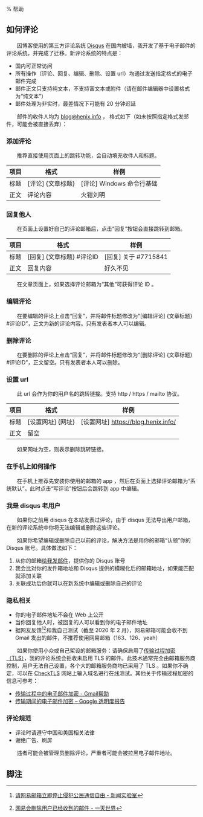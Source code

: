 % 帮助

## 如何评论

　　因博客使用的第三方评论系统 [Disqus](https://disqus.com/) 在国内被墙，我开发了基于电子邮件的评论系统，并完成了迁移。新评论系统的特点是：

* 国内可正常访问
* 所有操作（评论、回复、编辑、删除、设置 url）均通过发送指定格式的电子邮件完成
* 邮件正文只支持纯文本，不支持富文本或附件（请在邮件编辑器中设置格式为“纯文本”）
* 邮件处理为非实时，最差情况下可能有 20 分钟迟延

　　邮件的收件人均为 <blog@henix.info> ， 格式如下（如未按照指定格式发邮件，可能会被直接丢弃）：

### 添加评论

　　推荐直接使用页面上的跳转功能，会自动填充收件人和标题。

项目|格式|样例
----|----|----
标题|[评论] {文章标题}|[评论] Windows 命令行基础|
正文|评论内容|火钳刘明

### 回复他人

　　在页面上设置好自己的评论邮箱后，点击“回复”按钮会直接跳转到邮箱。

项目|格式|样例
----|----|----
标题|[回复] {文章标题} #评论ID|[回复] 关于 #7715841|
正文|回复内容|好久不见

　　在文章页面上，如果选择评论邮箱为“其他”可获得评论 ID 。

### 编辑评论

　　在要编辑的评论上点击“回复”，并将邮件标题修改为“\[编辑评论\] {文章标题} #评论ID”，正文为新的评论内容。只有发表者本人可以编辑。

### 删除评论

　　在要删除的评论上点击“回复”，并将邮件标题修改为“\[删除评论\] {文章标题} #评论ID”，正文留空。只有发表者本人可以删除。

### 设置 url

　　此 url 会作为你的用户名的跳转链接。支持 http / https / mailto 协议。

项目|格式|样例
----|----|----
标题|[设置网址] {网址}|[设置网址] https://blog.henix.info/|
正文|留空|

　　如果网址为空，则表示删除跳转链接。

### 在手机上如何操作

　　在手机上推荐先安装你使用的邮箱的 app ，然后在页面上选择评论邮箱为“系统默认”，此时点击“写评论”按钮后会跳转到 app 中编辑。

### 我是 disqus 老用户

　　如果你之前用 disqus 在本站发表过评论，由于 disqus 无法导出用户邮箱，在新的评论系统中你将无法编辑或删除这些评论。

　　如果你希望编辑或删除自己以前的评论，解决方法是用你的邮箱“认领”你的 Disqus 账号。具体做法如下：

1. 从你的邮箱[给我发邮件](mailto:shellpick@gmail.com)，提供你的 Disqus 账号
2. 我会比对你的发件箱地址和 Disqus 提供的模糊化后的邮箱地址，如果能匹配就添加关联
3. 关联成功后你就可以在新系统中编辑或删除自己的评论

### 隐私相关

* 你的电子邮件地址不会在 Web 上公开
* 当你回复他人时，被回复的人可以看到你的电子邮件地址
* 据网友反馈[^1][^2]和我自己测试（截至 2020 年 2 月），网易邮箱可能会收不到 Gmail 发出的邮件，不推荐使用网易邮箱（163、126、yeah）

　　如果你使用小众或自己架设的邮箱服务：请确保启用了[传输过程加密（TLS）](https://www.internetsociety.org/resources/ota/2017/transport-layered-security-tls-for-email/)，我的评论系统会拒收未启用 TLS 的邮件。此技术通常完全由邮箱服务商控制，用户无法自己设置，各个大的邮箱服务商均已采用了 TLS 。如果你不确定，可以在 [CheckTLS](https://www.checktls.com/) 网站上输入域名进行在线测试。其他关于传输过程加密的信息可参考：

* [传输过程中的电子邮件加密 - Gmail帮助](https://support.google.com/mail/answer/6330403?hl=zh-Hans)
* [传输期间的电子邮件加密 – Google 透明度报告](https://transparencyreport.google.com/safer-email/overview?hl=zh-Hans)

### 评论规范

* 评论时请遵守中国和美国相关法律
* 谢绝广告、刷屏

　　违者可能会被管理员删除评论，严重者可能会被拉黑电子邮件地址。

## 脚注

[^1]: [请网易邮箱立即停止侵犯公民通信自由 - 新闻实验室](https://archive.is/4lLNi)
[^2]: [网易会删除用户已经收到的邮件 - 一天世界](https://blog.yitianshijie.net/2020/02/13/netease-mailbox-deletes-users-emails/)
